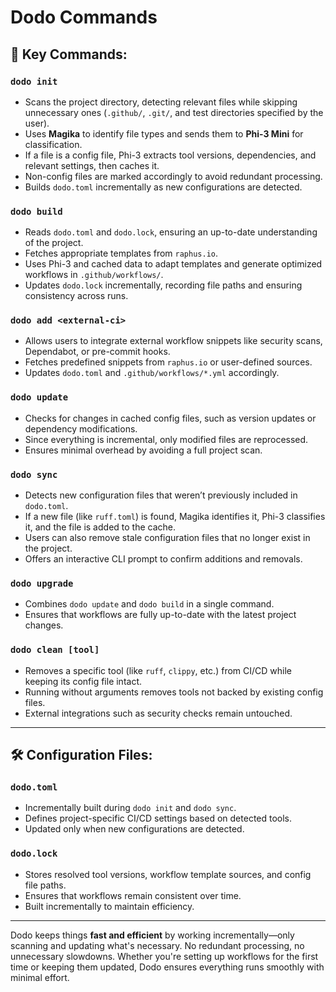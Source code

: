 # Dodo Commands

## 🚀 Key Commands:

### `dodo init`
- Scans the project directory, detecting relevant files while skipping unnecessary ones (`.github/`, `.git/`, and test directories specified by the user).
- Uses **Magika** to identify file types and sends them to **Phi-3 Mini** for classification.
- If a file is a config file, Phi-3 extracts tool versions, dependencies, and relevant settings, then caches it.
- Non-config files are marked accordingly to avoid redundant processing.
- Builds `dodo.toml` incrementally as new configurations are detected.

### `dodo build`
- Reads `dodo.toml` and `dodo.lock`, ensuring an up-to-date understanding of the project.
- Fetches appropriate templates from `raphus.io`.
- Uses Phi-3 and cached data to adapt templates and generate optimized workflows in `.github/workflows/`.
- Updates `dodo.lock` incrementally, recording file paths and ensuring consistency across runs.

### `dodo add <external-ci>`
- Allows users to integrate external workflow snippets like security scans, Dependabot, or pre-commit hooks.
- Fetches predefined snippets from `raphus.io` or user-defined sources.
- Updates `dodo.toml` and `.github/workflows/*.yml` accordingly.

### `dodo update`
- Checks for changes in cached config files, such as version updates or dependency modifications.
- Since everything is incremental, only modified files are reprocessed.
- Ensures minimal overhead by avoiding a full project scan.

### `dodo sync`
- Detects new configuration files that weren’t previously included in `dodo.toml`.
- If a new file (like `ruff.toml`) is found, Magika identifies it, Phi-3 classifies it, and the file is added to the cache.
- Users can also remove stale configuration files that no longer exist in the project.
- Offers an interactive CLI prompt to confirm additions and removals.

### `dodo upgrade`
- Combines `dodo update` and `dodo build` in a single command.
- Ensures that workflows are fully up-to-date with the latest project changes.

### `dodo clean [tool]`
- Removes a specific tool (like `ruff`, `clippy`, etc.) from CI/CD while keeping its config file intact.
- Running without arguments removes tools not backed by existing config files.
- External integrations such as security checks remain untouched.

---

## 🛠 Configuration Files:

### `dodo.toml`
- Incrementally built during `dodo init` and `dodo sync`.
- Defines project-specific CI/CD settings based on detected tools.
- Updated only when new configurations are detected.

### `dodo.lock`
- Stores resolved tool versions, workflow template sources, and config file paths.
- Ensures that workflows remain consistent over time.
- Built incrementally to maintain efficiency.

---

Dodo keeps things **fast and efficient** by working incrementally—only scanning and updating what's necessary. No redundant processing, no unnecessary slowdowns. Whether you're setting up workflows for the first time or keeping them updated, Dodo ensures everything runs smoothly with minimal effort.
